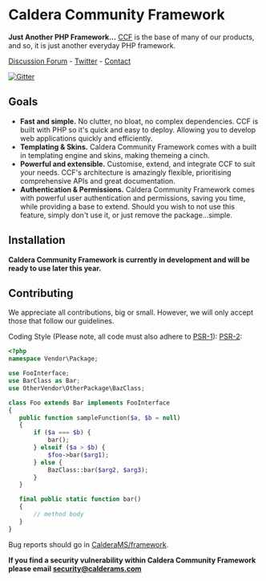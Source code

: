 # Caldera Community Framework

**Just Another PHP Framework...** [CCF](http://framework.calderams.com) is the base of many of our products, and so, it is just another everyday PHP framework.

[Discussion Forum](http://calderams.com/forum) -
[Twitter](http://twitter.com/CalderaMS) -
[Contact](mailto:framework@calderams.org)

[![Gitter](https://badges.gitter.im/Join%20Chat.svg)](https://gitter.im/CalderaMS/CalderaPublic)

## Goals

- **Fast and simple.** No clutter, no bloat, no complex dependencies. CCF is built with PHP so it's quick and easy to deploy. Allowing you to develop web applications quickly and efficiently.
- **Templating & Skins.** Caldera Community Framework comes with a built in templating engine and skins, making themeing a cinch.
- **Powerful and extensible.** Customise, extend, and integrate CCF to suit your needs. CCF's architecture is amazingly flexible, prioritising comprehensive APIs and great documentation.
- **Authentication & Permissions.** Caldera Community Framework comes with powerful user authentication and permissions, saving you time, while providing a base to extend. Should you wish to not use this feature, simply don't use it, or just remove the package...simple.

## Installation

**Caldera Community Framework is currently in development and will be ready to use later this year.**

## Contributing

We appreciate all contributions, big or small. However, we will only accept those that follow our guidelines.

Coding Style (Please note, all code must also adhere to [PSR-1](https://github.com/php-fig/fig-standards/blob/master/accepted/PSR-1-basic-coding-standard.md)): [PSR-2](https://github.com/php-fig/fig-standards/blob/master/accepted/PSR-2-coding-style-guide.md):

 ```php
<?php
namespace Vendor\Package;

use FooInterface;
use BarClass as Bar;
use OtherVendor\OtherPackage\BazClass;

class Foo extends Bar implements FooInterface
{
    public function sampleFunction($a, $b = null)
    {
        if ($a === $b) {
            bar();
        } elseif ($a > $b) {
            $foo->bar($arg1);
        } else {
            BazClass::bar($arg2, $arg3);
        }
    }

    final public static function bar()
    {
        // method body
    }
 }

 ```



Bug reports should go in [CalderaMS/framework](https://github.com/CalderaMS/framework/issues).


**If you find a security vulnerability within Caldera Community Framework please email security@calderams.com**

